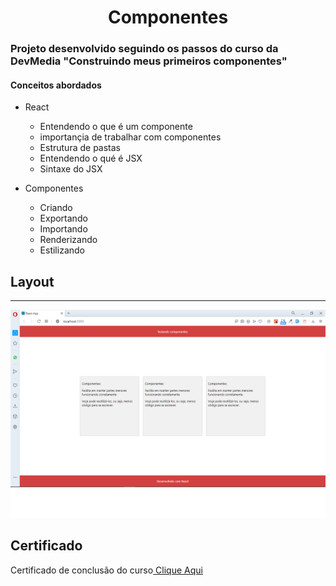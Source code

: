 <h1 align='center'>Componentes</h1> 


 ### Projeto desenvolvido seguindo os passos do curso da DevMedia "Construindo meus primeiros componentes"

#### Conceitos abordados

- React
    - Entendendo o que é um componente
    - importançia de trabalhar com componentes
    - Estrutura de pastas
    - Entendendo o qué é JSX
    - Sintaxe do JSX

 - Componentes
    - Criando
    - Exportando
    - Importando
    - Renderizando
    - Estilizando


## Layout
---
<p align="center">        
    <img src="./img/App.png">
</p>

## Certificado

<p>
    Certificado de conclusão do curso<a href="./img/certificado.png"> Clique Aqui<a/>
</p>

